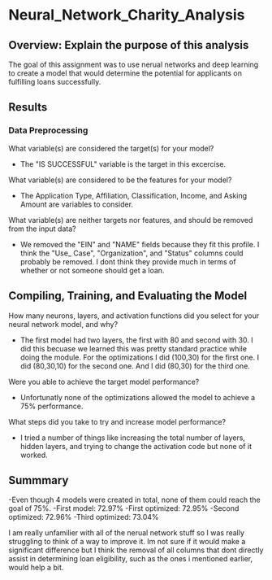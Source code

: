 # Neural_Network_Charity_Analysis

## Overview: Explain the purpose of this analysis
The goal of this assignment was to use nerual networks and deep learning to create a model that would determine the potential for applicants on fulfilling loans successfully. 
## Results

### Data Preprocessing
What variable(s) are considered the target(s) for your model?
- The "IS SUCCESSFUL" variable is the target in this excercise. 

What variable(s) are considered to be the features for your model?
- The Application Type, Affiliation, Classification, Income, and Asking Amount are variables to consider. 


What variable(s) are neither targets nor features, and should be removed from the input data?
- We removed the "EIN" and "NAME" fields because they fit this profile. I think the "Use_ Case", "Organization", and "Status" columns could probably be removed. I dont think they provide  much in terms of whether or not someone should get a loan. 


## Compiling, Training, and Evaluating the Model

How many neurons, layers, and activation functions did you select for your neural network model, and why?
- The first model had two layers, the first with 80 and second with 30. I did this becuase we learned this was pretty standard practice while doing the module. For the optimizations I did (100,30) for the first one. I did (80,30,10) for the second one. And I did (80,30) for the third one.  

Were you able to achieve the target model performance?
- Unfortunatly none of the optimizations allowed the model to achieve a 75% performance. 

What steps did you take to try and increase model performance?
- I tried a number of things like increasing the total number of layers, hidden layers, and trying to change the activation code but none of it worked. 

## Summmary
-Even though 4 models were created in total, none of them could reach the goal of 75%.
  -First model: 72.97%
  -First optimized: 72.95%
  -Second optimized: 72.96%
  -Third optimized: 73.04%
  
I am really unfamilier with all of the nerual network stuff so I was really struggling to think of a way to improve it. Im not sure if it would make a significant difference but I think the removal of all columns that dont directly assist in determining loan eligibility, such as the ones i mentioned earlier, would help a bit. 

